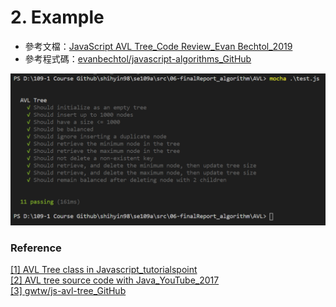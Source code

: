 # 2. Example
* 參考文檔：[JavaScript AVL Tree_Code Review_Evan Bechtol_2019](https://codereview.stackexchange.com/questions/236660/javascript-avl-tree)
* 參考程式碼：[evanbechtol/javascript-algorithms_GitHub](https://github.com/evanbechtol/javascript-algorithms)

![test-result](img/test-result.png)

### Reference
[[1] AVL Tree class in Javascript_tutorialspoint](https://www.tutorialspoint.com/AVL-Tree-class-in-Javascript)<br>
[[2] AVL tree source code with Java_YouTube_2017](https://www.youtube.com/watch?v=tqFZzXkbbGY&t=37s)<br>
[[3] gwtw/js-avl-tree_GitHub](https://github.com/gwtw/js-avl-tree)<br>